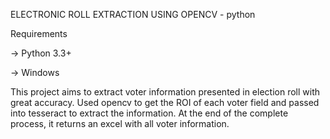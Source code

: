 ELECTRONIC ROLL EXTRACTION USING OPENCV - python

Requirements 

-> Python 3.3+ 

-> Windows

This project aims to extract voter information presented in election roll with great accuracy. 
Used opencv to get the ROI of each voter field and passed into tesseract to extract the information. 
At the end of the complete process, it returns an excel with all voter information.

